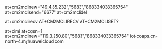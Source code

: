 at+cm2mclinew="49.4.85.232","5683","868334033365754"
at+cm2mclisend="6677"
at+cm2mclidel

at+cm2mclirecv
AT+CM2MCLIRECV
AT+CM2MCLIGET?

at+cimi
at+cgsn=1
at+cm2mclinew="119.3.250.80","5683","868334033365754"
iot-coaps.cn-north-4.myhuaweicloud.com